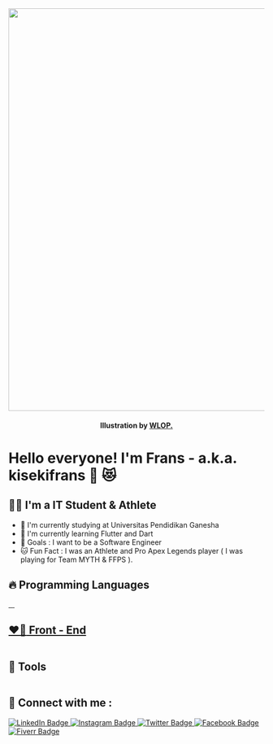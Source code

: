 <div id="header" align="center">
  <img src="https://media.giphy.com/media/o9GAQwqLpGtoETkcuq/giphy.gif" width="792"/>
</div>
<h4 align="center"> Illustration by <a href="https://www.artstation.com/artwork/v20zzE"> WLOP.</a></h4>




# Hello everyone! I'm Frans - a.k.a. kisekifrans 👋 :heart_eyes_cat:


## :man_technologist: I'm a IT Student & Athlete

- :rabbit: I'm currently studying at Universitas Pendidikan Ganesha 
- :pig_nose: I'm currently learning Flutter and Dart 
- :octopus: Goals : I want to be a Software Engineer
- :cat: Fun Fact : I was an Athlete and Pro Apex Legends player ( I was playing for Team MYTH & FFPS ).

## :fire: Programming Languages 
<div id="badgess">
<a href="">
    <img src="https://img.shields.io/badge/Dart-0175C2?style=for-the-badge&logo=dart&logoColor=white" alt=""/> 
  </a>
 <a href="">
    <img src="https://img.shields.io/badge/Java-ED8B00?style=for-the-badge&logo=java&logoColor=white" alt=""/>
  </a>
  <a href="">
    <img src="https://img.shields.io/badge/JavaScript-323330?style=for-the-badge&logo=javascript&logoColor=F7DF1E" alt=""/>
  </a>
  <a href="">
    <img src="https://img.shields.io/badge/PHP-777BB4?style=for-the-badge&logo=php&logoColor=white" alt=""/>
 </div>
 
 ## :heart_on_fire: Front - End 
 
<div id="badgesss">
  <a href="">
    <img src="https://img.shields.io/badge/Flutter-02569B?style=for-the-badge&logo=flutter&logoColor=white" alt=""/>
  </a>
 </div>
 
 ## :koala: Tools 
 <a href="">
<img src="https://img.shields.io/badge/Visual_Studio_Code-0078D4?style=for-the-badge&logo=visual%20studio%20code&logoColor=white" alt=""/>
  </a>

## :ocean: Connect with me : 

<div id="badges">
  <a href="https://www.linkedin.com/in/agisnafransisco/">
    <img src="https://img.shields.io/badge/LinkedIn-blue?style=for-the-badge&logo=linkedin&logoColor=white" alt="LinkedIn Badge"/>
  </a>
  <a href="https://www.instagram.com/agisnafransisco">
    <img src="https://img.shields.io/badge/Instagram-E4405F?style=for-the-badge&logo=instagram&logoColor=white" alt="Instagram Badge"/>
  </a>
  <a href="https://www.twitter.com/agisnafransisco">
    <img src="https://img.shields.io/badge/Twitter-blue?style=for-the-badge&logo=twitter&logoColor=white" alt="Twitter Badge"/>
  </a>
  <a href="https://www.facebook.com/kisekifrans/">
    <img src="https://img.shields.io/badge/Facebook-1877F2?style=for-the-badge&logo=facebook&logoColor=white" alt="Facebook Badge"/>
  </a>
  <a href="https://www.fiverr.com/putuagisna">
    <img src="https://img.shields.io/badge/fiverr-1DBF73?style=for-the-badge&logo=fiverr&logoColor=white" alt="Fiverr Badge"/>
  </a>
</div>
 

